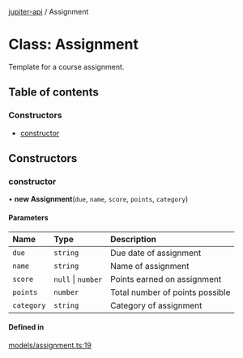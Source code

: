 [jupiter-api](../README.md) / Assignment

# Class: Assignment

Template for a course assignment.

## Table of contents

### Constructors

- [constructor](Assignment.md#constructor)

## Constructors

### constructor

• **new Assignment**(`due`, `name`, `score`, `points`, `category`)

#### Parameters

| Name | Type | Description |
| :------ | :------ | :------ |
| `due` | `string` | Due date of assignment |
| `name` | `string` | Name of assignment |
| `score` | ``null`` \| `number` | Points earned on assignment |
| `points` | `number` | Total number of points possible |
| `category` | `string` | Category of assignment |

#### Defined in

[models/assignment.ts:19](https://github.com/Wolfiej-k/jupiter-api/blob/a3e10ae/lib/models/assignment.ts#L19)
